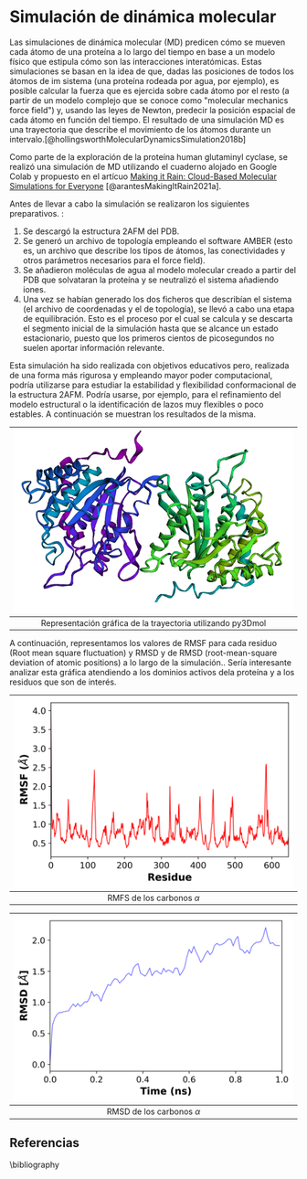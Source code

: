 # Simulación de dinámica molecular

Las simulaciones de dinámica molecular (MD) predicen cómo se mueven cada átomo de una proteína a lo largo del tiempo en base a un modelo físico que estipula cómo son las interacciones interatómicas. Estas simulaciones se basan en la idea de que, dadas las posiciones de todos los átomos de im sistema (una proteína rodeada por agua, por ejemplo), es posible calcular la fuerza que es ejercida sobre cada átomo por el resto (a partir de un modelo complejo que se conoce como "molecular mechanics force field") y, usando las leyes de Newton, predecir la posición espacial de cada átomo en función del tiempo. El resultado de una simulación MD es una trayectoria que describe el movimiento de los átomos durante un intervalo.[@hollingsworthMolecularDynamicsSimulation2018b]

Como parte de la exploración de la proteína human glutaminyl cyclase, se realizó una simulación de MD utilizando el cuaderno alojado en Google Colab y propuesto en el artícuo [Making it Rain: Cloud-Based Molecular Simulations for Everyone](https://github.com/pablo-arantes/making-it-rain) [@arantesMakingItRain2021a].

Antes de llevar a cabo la simulación se realizaron los siguientes preparativos. : 

1. Se descargó la estructura 2AFM del PDB.
2. Se generó un archivo de topología empleando el software AMBER (esto es, un archivo que describe los tipos de átomos, las conectividades y otros parámetros necesarios para el force field).
3. Se añadieron moléculas de agua al modelo molecular creado a partir del PDB que solvataran la proteína y se neutralizó el sistema añadiendo iones.
4. Una vez se habían generado los dos ficheros que describían el sistema (el archivo de coordenadas y el de topología), se llevó a cabo una etapa de equilibración. Esto es el proceso por el cual se calcula y se descarta el segmento inicial  de la simulación hasta que se alcance un estado estacionario, puesto que los primeros cientos de picosegundos no suelen aportar información relevante. 


Esta simulación ha sido realizada con objetivos educativos pero, realizada de una forma más rigurosa y empleando mayor poder computacional, podría utilizarse para estudiar la estabilidad y flexibilidad conformacional de la estructura 2AFM. Podría usarse, por ejemplo, para el refinamiento del modelo estructural o la identificación de lazos muy flexibles o poco estables. A continuación se muestran los resultados de la misma.

|![](images/Trayectoria_2AFM.gif) |
|:--:|
|Representación gráfica de la trayectoria utilizando py3Dmol|

A continuación, representamos los valores de RMSF para cada residuo (Root mean square fluctuation) y RMSD y de RMSD (root-mean-square deviation of atomic positions) a lo largo de la simulación.. Sería interesante analizar esta gráfica atendiendo a los dominios activos dela proteína y a los residuos que son de interés. 

|![](images/rmsf_ca.png)|
|:--:|
|RMFS de los carbonos $\alpha$|

|![](images/rmsd_ca.png)|
|:--:|
|RMSD de los carbonos $\alpha$|

## Referencias
\bibliography

